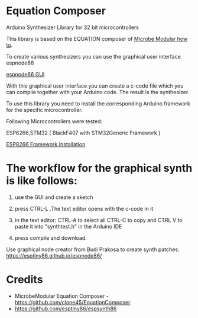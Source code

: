 # Equation Composer
Arduino Synthesizer Library for 32 bit microcontrollers

This library is based on the EQUATION composer of [Microbe Modular how to](/doc/HowTo.md).

To create various synthesizers you can use the graphical user interface espnode86

[espnode86 GUI](https://esptiny86.github.io/espnode86/)

With this graphical user interface you can create a c-code file which you can compile together with your Arduino code. The result is the synthesizer.

To use this library you need to install the corresponding Arduino framework for the specific microcontroller.

Following Microcontrollers were tested:

ESP6266,STM32 ( BlackF407 with STM32Generic Framework )

[ ESP8266 Framework Installation ](http://esp8266.github.io/Arduino/versions/2.0.0/doc/installing.html)


# The workflow for the graphical synth is like follows:

1. use the GUI and create a sketch

2. press CTRL-L .The text editor opens with the c-code in it

3. in the text editor: CTRL-A to select all CTRL-C to copy and CTRL V to paste it into "synthtest.h" in the Arduino IDE

4. press compile and download.

Use graphical node creator from Budi Prakosa to create synth patches:
https://esptiny86.github.io/espnode86/

# Credits

* MicrobeModular Equation Composer - https://github.com/clone45/EquationComposer
* https://github.com/esptiny86/espsynth86

